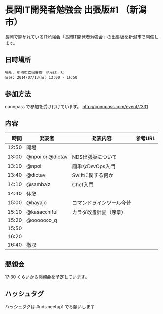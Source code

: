 長岡IT開発者勉強会 出張版#1 （新潟市）
=====================================

長岡で開かれているIT勉強会「[長岡IT開発者勉強会](http://nagaoka.techtalk.jp/)」の出張版を新潟市で開催します。
## 日時場所
```
場所: 新潟市立図書館　ほんぽーと
日時: 2014/07/13(日) 13:00 - 16:50
```

## 参加方法
connpass で参加を受け付けています。
http://connpass.com/event/7331

## 内容

時間  | 発表者 | 発表内容 | 参考URL
-----:|-------|------|----
12:50 | 開場 |
13:00 | @npoi or @dictav | NDS出張版について
13:10 | @npoi | 簡単なDevOps入門
13:40 | @dictav | Swiftに関する何か
14:10 | @sambaiz | Chef入門
14:40 | 休憩
15:00 | @hayajo | コマンドラインツール今昔
15:10 | @kasacchiful | カラダ改造計画（序章）
15:20 | @ooooooo_q |
15:50 | |
16:20 | |
16:40 | 撤収 |

## 懇親会
17:30 くらいから懇親会を予定しています。

## ハッシュタグ

ハッシュタグは #ndsmeetup1 でお願いします
